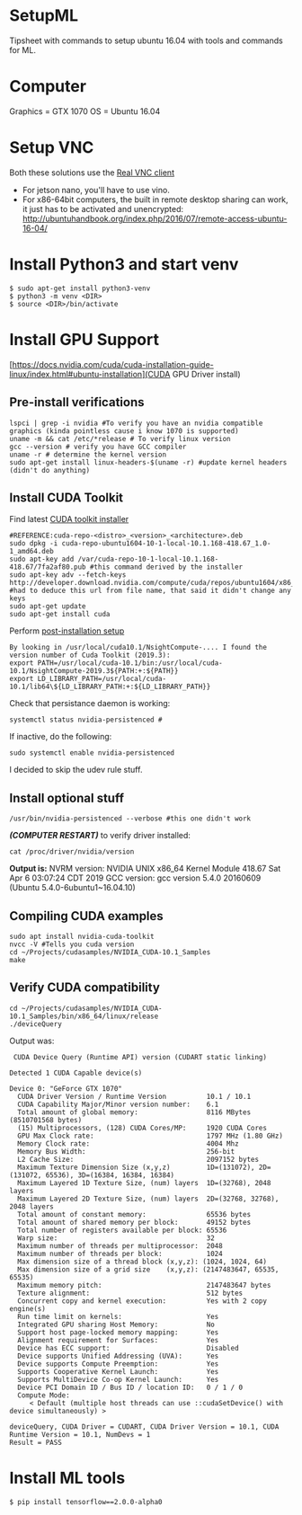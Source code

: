 # SetupML
Tipsheet with commands to setup ubuntu 16.04 with tools and commands for ML.

# Computer
Graphics = GTX 1070
OS = Ubuntu 16.04

# Setup VNC
Both these solutions use the [Real VNC client](https://www.realvnc.com/en/connect/download/viewer/)
* For jetson nano, you'll have to use vino. 
* For x86-64bit computers, the built in remote desktop sharing can work, it just has to be activated and unencrypted:
http://ubuntuhandbook.org/index.php/2016/07/remote-access-ubuntu-16-04/

# Install Python3 and start venv
```
$ sudo apt-get install python3-venv
$ python3 -m venv <DIR>
$ source <DIR>/bin/activate
```
# Install GPU Support
[https://docs.nvidia.com/cuda/cuda-installation-guide-linux/index.html#ubuntu-installation](CUDA GPU Driver install)
## Pre-install verifications
```
lspci | grep -i nvidia #To verify you have an nvidia compatible graphics (kinda pointless cause i know 1070 is supported)
uname -m && cat /etc/*release # To verify linux version
gcc --version # verify you have GCC compiler
uname -r # determine the kernel version
sudo apt-get install linux-headers-$(uname -r) #update kernel headers (didn't do anything)
```
## Install CUDA Toolkit
Find latest [CUDA toolkit installer](https://developer.nvidia.com/cuda-downloads?target_os=Linux&target_arch=x86_64&target_distro=Ubuntu&target_version=1604&target_type=deblocal)
```
#REFERENCE:cuda-repo-<distro>_<version>_<architecture>.deb
sudo dpkg -i cuda-repo-ubuntu1604-10-1-local-10.1.168-418.67_1.0-1_amd64.deb
sudo apt-key add /var/cuda-repo-10-1-local-10.1.168-418.67/7fa2af80.pub #this command derived by the installer
sudo apt-key adv --fetch-keys http://developer.download.nvidia.com/compute/cuda/repos/ubuntu1604/x86_64/7fa2af80.pub #had to deduce this url from file name, that said it didn't change any keys
sudo apt-get update
sudo apt-get install cuda
```

Perform [post-installation setup](https://docs.nvidia.com/cuda/cuda-installation-guide-linux/index.html#post-installation-actions)
```
By looking in /usr/local/cuda10.1/NsightCompute-.... I found the version number of Cuda Toolkit (2019.3):
export PATH=/usr/local/cuda-10.1/bin:/usr/local/cuda-10.1/NsightCompute-2019.3${PATH:+:${PATH}}
export LD_LIBRARY_PATH=/usr/local/cuda-10.1/lib64\${LD_LIBRARY_PATH:+:${LD_LIBRARY_PATH}}
```

Check that persistance daemon is working:
```
systemctl status nvidia-persistenced #
```
If inactive, do the following:
```
sudo systemctl enable nvidia-persistenced
```
I decided to skip the udev rule stuff.

## Install optional stuff
```
/usr/bin/nvidia-persistenced --verbose #this one didn't work
```
***(COMPUTER RESTART)***
to verify driver installed:
```
cat /proc/driver/nvidia/version
```
<b>Output is:</b>
NVRM version: NVIDIA UNIX x86_64 Kernel Module  418.67  Sat Apr  6 03:07:24 CDT 2019
GCC version:  gcc version 5.4.0 20160609 (Ubuntu 5.4.0-6ubuntu1~16.04.10) 

## Compiling CUDA examples
```
sudo apt install nvidia-cuda-toolkit
nvcc -V #Tells you cuda version
cd ~/Projects/cudasamples/NVIDIA_CUDA-10.1_Samples
make

```

## Verify CUDA compatibility
```
cd ~/Projects/cudasamples/NVIDIA_CUDA-10.1_Samples/bin/x86_64/linux/release
./deviceQuery
```
Output was:
```
 CUDA Device Query (Runtime API) version (CUDART static linking)

Detected 1 CUDA Capable device(s)

Device 0: "GeForce GTX 1070"
  CUDA Driver Version / Runtime Version          10.1 / 10.1
  CUDA Capability Major/Minor version number:    6.1
  Total amount of global memory:                 8116 MBytes (8510701568 bytes)
  (15) Multiprocessors, (128) CUDA Cores/MP:     1920 CUDA Cores
  GPU Max Clock rate:                            1797 MHz (1.80 GHz)
  Memory Clock rate:                             4004 Mhz
  Memory Bus Width:                              256-bit
  L2 Cache Size:                                 2097152 bytes
  Maximum Texture Dimension Size (x,y,z)         1D=(131072), 2D=(131072, 65536), 3D=(16384, 16384, 16384)
  Maximum Layered 1D Texture Size, (num) layers  1D=(32768), 2048 layers
  Maximum Layered 2D Texture Size, (num) layers  2D=(32768, 32768), 2048 layers
  Total amount of constant memory:               65536 bytes
  Total amount of shared memory per block:       49152 bytes
  Total number of registers available per block: 65536
  Warp size:                                     32
  Maximum number of threads per multiprocessor:  2048
  Maximum number of threads per block:           1024
  Max dimension size of a thread block (x,y,z): (1024, 1024, 64)
  Max dimension size of a grid size    (x,y,z): (2147483647, 65535, 65535)
  Maximum memory pitch:                          2147483647 bytes
  Texture alignment:                             512 bytes
  Concurrent copy and kernel execution:          Yes with 2 copy engine(s)
  Run time limit on kernels:                     Yes
  Integrated GPU sharing Host Memory:            No
  Support host page-locked memory mapping:       Yes
  Alignment requirement for Surfaces:            Yes
  Device has ECC support:                        Disabled
  Device supports Unified Addressing (UVA):      Yes
  Device supports Compute Preemption:            Yes
  Supports Cooperative Kernel Launch:            Yes
  Supports MultiDevice Co-op Kernel Launch:      Yes
  Device PCI Domain ID / Bus ID / location ID:   0 / 1 / 0
  Compute Mode:
     < Default (multiple host threads can use ::cudaSetDevice() with device simultaneously) >

deviceQuery, CUDA Driver = CUDART, CUDA Driver Version = 10.1, CUDA Runtime Version = 10.1, NumDevs = 1
Result = PASS
```


# Install ML tools
```
$ pip install tensorflow==2.0.0-alpha0
```


